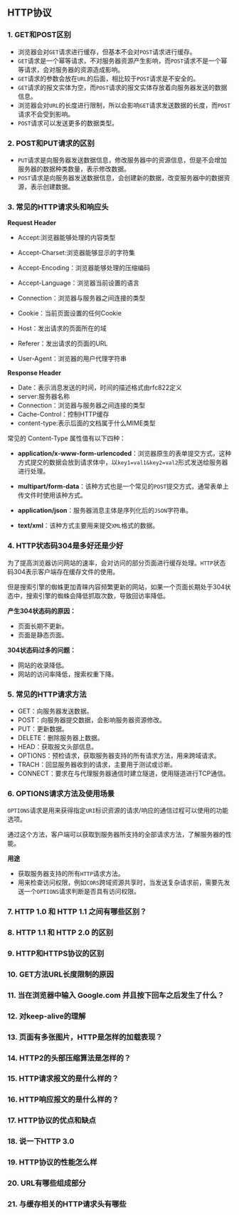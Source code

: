 ## HTTP协议

### 1. GET和POST区别

* 浏览器会对`GET`请求进行缓存，但基本不会对`POST`请求进行缓存。
* `GET`请求是一个幂等请求，不对服务器资源产生影响，而`POST`请求不是一个幂等请求，会对服务器的资源造成影响。
* `GET`请求的参数会放在`URL`的后面，相比较于`POST`请求是不安全的。
* `GET`请求的报文实体为空，而`POST`请求的报文实体存放着向服务器发送的数据信息。
* 浏览器会对`URL`的长度进行限制，所以会影响`GET`请求发送数据的长度，而`POST`请求不会受到影响。
* `POST`请求可以发送更多的数据类型。

### 2. POST和PUT请求的区别

* `PUT`请求是向服务器发送数据信息，修改服务器中的资源信息，但是不会增加服务器的数据种类数量，表示修改数据。
* `POST`请求是向服务器发送数据信息，会创建新的数据，改变服务器中的数据资源，表示创建数据。

### 3. 常见的HTTP请求头和响应头

**Request Header**

* Accept:浏览器能够处理的内容类型

* Accept-Charset:浏览器能够显示的字符集

* Accept-Encoding：浏览器能够处理的压缩编码

* Accept-Language：浏览器当前设置的语言

* Connection：浏览器与服务器之间连接的类型

* Cookie：当前页面设置的任何Cookie

* Host：发出请求的页面所在的域

* Referer：发出请求的页面的URL

* User-Agent：浏览器的用户代理字符串

**Response Header**

- Date：表示消息发送的时间，时间的描述格式由rfc822定义
- server:服务器名称
- Connection：浏览器与服务器之间连接的类型
- Cache-Control：控制HTTP缓存
- content-type:表示后面的文档属于什么MIME类型

常见的 Content-Type 属性值有以下四种：

* **application/x-www-form-urlencoded**：浏览器原生的表单提交方式，这种方式提交的数据会放到请求体中，以`key1=val1&key2=val2`形式发送给服务器进行处理。

* **multipart/form-data**：该种方式也是一个常见的`POST`提交方式，通常表单上传文件时使用该种方式。

* **application/json**：服务器消息主体是序列化后的`JSON`字符串。

* **text/xml**：该种方式主要用来提交`XML`格式的数据。

### 4. HTTP状态码304是多好还是少好

为了提高浏览器访问网站的速率，会对访问的部分页面进行缓存处理。`HTTP`状态码304表示客户端存在缓存文件的使用。

但是搜索引擎的蜘蛛更加青睐内容频繁更新的网站，如果一个页面长期处于304状态中，搜索引擎的蜘蛛会降低抓取次数，导致回访率降低。

**产生304状态码的原因：**

* 页面长期不更新。
* 页面是静态页面。

**304状态码过多的问题：**

* 网站的收录降低。
* 网站的访问率降低，搜索权重下降。

### 5. 常见的HTTP请求方法

* GET：向服务器发送数据。
* POST：向服务器提交数据，会影响服务器资源修改。
* PUT：更新数据。
* DELETE：删除服务器上数据。
* HEAD：获取报文头部信息。
* OPTIONS：预检请求，获取服务器支持的所有请求方法，用来跨域请求。
* TRACH：回显服务器收到的请求，主要⽤于测试或诊断。
* CONNECT：要求在与代理服务器通信时建立隧道，使用隧道进行TCP通信。

### 6. OPTIONS请求方法及使用场景

`OPTIONS`请求是用来获得指定`URI`标识资源的请求/响应的通信过程可以使用的功能选项。

通过这个方法，客户端可以获取到服务器所支持的全部请求方法，了解服务器的性能。

**用途**

* 获取服务器支持的所有`HTTP`请求方法。
* 用来检查访问权限，例如`CORS`跨域资源共享时，当发送复杂请求前，需要先发送一个`OPTIONS`请求判断是否具有访问权限。

### 7. HTTP 1.0 和 HTTP 1.1 之间有哪些区别？



### 8. HTTP 1.1 和 HTTP 2.0 的区别

### 9. HTTP和HTTPS协议的区别

### 10. GET方法URL长度限制的原因

### 11. 当在浏览器中输入 Google.com 并且按下回车之后发生了什么？

### 12. 对keep-alive的理解

### 13. 页面有多张图片，HTTP是怎样的加载表现？

### 14. HTTP2的头部压缩算法是怎样的？

### 15. HTTP请求报文的是什么样的？

### 16. HTTP响应报文的是什么样的？

### 17. HTTP协议的优点和缺点

### 18. 说一下HTTP 3.0

### 19. HTTP协议的性能怎么样

### 20. URL有哪些组成部分

### 21. 与缓存相关的HTTP请求头有哪些